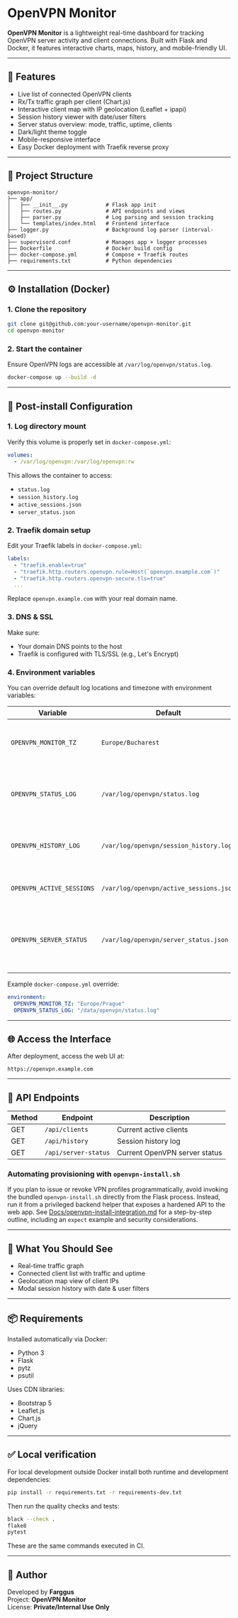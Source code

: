 # OpenVPN Monitor

**OpenVPN Monitor** is a lightweight real-time dashboard for tracking OpenVPN server activity and client connections. Built with Flask and Docker, it features interactive charts, maps, history, and mobile-friendly UI.

---

## 🚀 Features

- Live list of connected OpenVPN clients
- Rx/Tx traffic graph per client (Chart.js)
- Interactive client map with IP geolocation (Leaflet + ipapi)
- Session history viewer with date/user filters
- Server status overview: mode, traffic, uptime, clients
- Dark/light theme toggle
- Mobile-responsive interface
- Easy Docker deployment with Traefik reverse proxy

---

## 📁 Project Structure

```
openvpn-monitor/
├── app/
│   ├── __init__.py            # Flask app init
│   ├── routes.py              # API endpoints and views
│   ├── parser.py              # Log parsing and session tracking
│   └── templates/index.html   # Frontend interface
├── logger.py                  # Background log parser (interval-based)
├── supervisord.conf           # Manages app + logger processes
├── Dockerfile                 # Docker build config
├── docker-compose.yml         # Compose + Traefik routes
├── requirements.txt           # Python dependencies
```

---

## ⚙️ Installation (Docker)

### 1. Clone the repository

```bash
git clone git@github.com:your-username/openvpn-monitor.git
cd openvpn-monitor
```

### 2. Start the container

Ensure OpenVPN logs are accessible at `/var/log/openvpn/status.log`.

```bash
docker-compose up --build -d
```

---

## 🔧 Post-install Configuration

### 1. Log directory mount

Verify this volume is properly set in `docker-compose.yml`:

```yaml
volumes:
  - /var/log/openvpn:/var/log/openvpn:rw
```

This allows the container to access:

- `status.log`
- `session_history.log`
- `active_sessions.json`
- `server_status.json`

### 2. Traefik domain setup

Edit your Traefik labels in `docker-compose.yml`:

```yaml
labels:
  - "traefik.enable=true"
  - "traefik.http.routers.openvpn.rule=Host(`openvpn.example.com`)"
  - "traefik.http.routers.openvpn-secure.tls=true"
  ...
```

Replace `openvpn.example.com` with your real domain name.

### 3. DNS & SSL

Make sure:

- Your domain DNS points to the host
- Traefik is configured with TLS/SSL (e.g., Let's Encrypt)

### 4. Environment variables

You can override default log locations and timezone with environment variables:

| Variable | Default | Description |
|----------|---------|-------------|
| `OPENVPN_MONITOR_TZ` | `Europe/Bucharest` | Timezone used to compute session durations. |
| `OPENVPN_STATUS_LOG` | `/var/log/openvpn/status.log` | Path to the OpenVPN status log parsed for active clients. |
| `OPENVPN_HISTORY_LOG` | `/var/log/openvpn/session_history.log` | File used to persist session history entries. |
| `OPENVPN_ACTIVE_SESSIONS` | `/var/log/openvpn/active_sessions.json` | JSON file storing in-progress sessions. |
| `OPENVPN_SERVER_STATUS` | `/var/log/openvpn/server_status.json` | Optional JSON file with aggregated server status information. |

Example `docker-compose.yml` override:

```yaml
environment:
  OPENVPN_MONITOR_TZ: "Europe/Prague"
  OPENVPN_STATUS_LOG: "/data/openvpn/status.log"
```

---

## 🌐 Access the Interface

After deployment, access the web UI at:

```
https://openvpn.example.com
```

---

## 📡 API Endpoints

| Method | Endpoint            | Description                    |
|--------|---------------------|--------------------------------|
| GET    | `/api/clients`      | Current active clients         |
| GET    | `/api/history`      | Session history log            |
| GET    | `/api/server-status`| Current OpenVPN server status  |

### Automating provisioning with `openvpn-install.sh`

If you plan to issue or revoke VPN profiles programmatically, avoid invoking the bundled
`openvpn-install.sh` directly from the Flask process. Instead, run it from a privileged backend
helper that exposes a hardened API to the web app. See [Docs/openvpn-install-integration.md](Docs/openvpn-install-integration.md)
for a step-by-step outline, including an `expect` example and security considerations.

---

## 🧪 What You Should See

- Real-time traffic graph
- Connected client list with traffic and uptime
- Geolocation map view of client IPs
- Modal session history with date & user filters

---

## 📦 Requirements

Installed automatically via Docker:

- Python 3
- Flask
- pytz
- psutil

Uses CDN libraries:

- Bootstrap 5
- Leaflet.js
- Chart.js
- jQuery

---

## ✅ Local verification

For local development outside Docker install both runtime and development dependencies:

```bash
pip install -r requirements.txt -r requirements-dev.txt
```

Then run the quality checks and tests:

```bash
black --check .
flake8
pytest
```

These are the same commands executed in CI.

---

## 👤 Author

Developed by **Farggus**  
Project: **OpenVPN Monitor**  
License: **Private/Internal Use Only**

